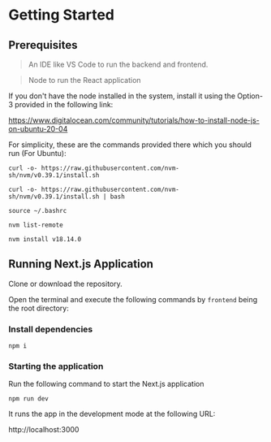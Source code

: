 # Getting Started

## Prerequisites

> An IDE like VS Code to run the backend and frontend.

> Node to run the React application

If you don't have the node installed in the system, install it using the Option-3 provided in the following link:

https://www.digitalocean.com/community/tutorials/how-to-install-node-js-on-ubuntu-20-04

For simplicity, these are the commands provided there which you should run (For Ubuntu):

`curl -o- https://raw.githubusercontent.com/nvm-sh/nvm/v0.39.1/install.sh`

`curl -o- https://raw.githubusercontent.com/nvm-sh/nvm/v0.39.1/install.sh | bash`

`source ~/.bashrc`

`nvm list-remote`

`nvm install v18.14.0`

## Running Next.js Application

Clone or download the repository.

Open the terminal and execute the following commands by `frontend` being the root directory:

### Install dependencies

`npm i`

### Starting the application

Run the following command to start the Next.js application

`npm run dev`

It runs the app in the development mode at the following URL:

http://localhost:3000
